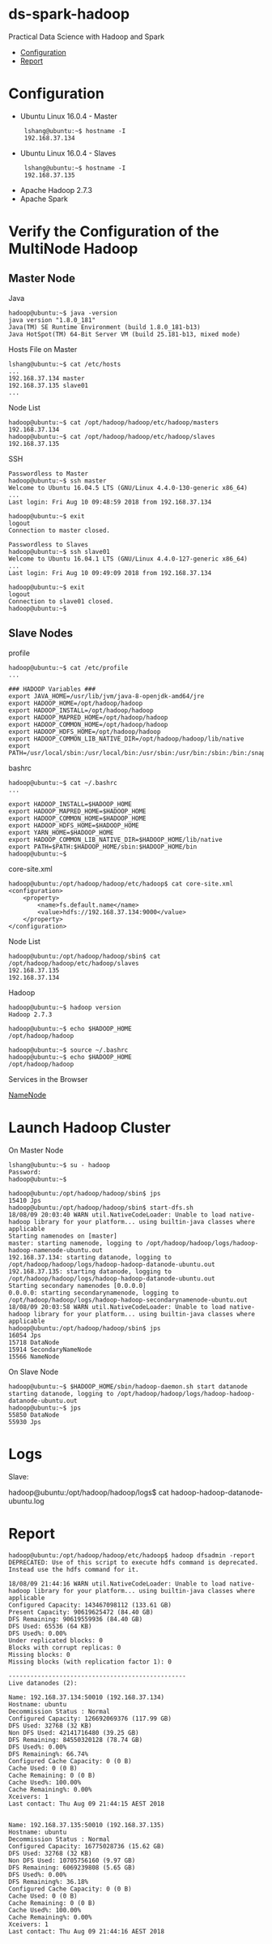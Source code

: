 # ds-spark-hadoop
Practical Data Science with Hadoop and Spark

- [Configuration](#heading)
- [Report](#heading)

# Configuration

* Ubuntu Linux 16.0.4 - Master 
     > 
       lshang@ubuntu:~$ hostname -I
       192.168.37.134
* Ubuntu Linux 16.0.4 - Slaves
     > 
       lshang@ubuntu:~$ hostname -I
       192.168.37.135 
* Apache Hadoop 2.7.3
* Apache Spark

Verify the Configuration of the MultiNode Hadoop 
===================
Master Node
-----------
Java 
```buildoutcfg
hadoop@ubuntu:~$ java -version
java version "1.8.0_181"
Java(TM) SE Runtime Environment (build 1.8.0_181-b13)
Java HotSpot(TM) 64-Bit Server VM (build 25.181-b13, mixed mode)

```

Hosts File on Master 
```
lshang@ubuntu:~$ cat /etc/hosts
...
192.168.37.134 master 
192.168.37.135 slave01
...
```

Node List
```
hadoop@ubuntu:~$ cat /opt/hadoop/hadoop/etc/hadoop/masters 
192.168.37.134
hadoop@ubuntu:~$ cat /opt/hadoop/hadoop/etc/hadoop/slaves 
192.168.37.135
```

SSH
```buildoutcfg
Passwordless to Master
hadoop@ubuntu:~$ ssh master
Welcome to Ubuntu 16.04.5 LTS (GNU/Linux 4.4.0-130-generic x86_64)
...
Last login: Fri Aug 10 09:48:59 2018 from 192.168.37.134

hadoop@ubuntu:~$ exit
logout
Connection to master closed.
```

```buildoutcfg
Passwordless to Slaves
hadoop@ubuntu:~$ ssh slave01
Welcome to Ubuntu 16.04.1 LTS (GNU/Linux 4.4.0-127-generic x86_64)
...
Last login: Fri Aug 10 09:49:09 2018 from 192.168.37.134

hadoop@ubuntu:~$ exit
logout
Connection to slave01 closed.
hadoop@ubuntu:~$ 
```

Slave Nodes
-----------
profile
```buildoutcfg
hadoop@ubuntu:~$ cat /etc/profile
...

### HADOOP Variables ###
export JAVA_HOME=/usr/lib/jvm/java-8-openjdk-amd64/jre
export HADOOP_HOME=/opt/hadoop/hadoop
export HADOOP_INSTALL=/opt/hadoop/hadoop
export HADOOP_MAPRED_HOME=/opt/hadoop/hadoop
export HADOOP_COMMON_HOME=/opt/hadoop/hadoop
export HADOOP_HDFS_HOME=/opt/hadoop/hadoop
export HADOOP_COMMON_LIB_NATIVE_DIR=/opt/hadoop/hadoop/lib/native
export PATH=/usr/local/sbin:/usr/local/bin:/usr/sbin:/usr/bin:/sbin:/bin:/snap/bin:/opt/hadoop/hadoop/sbin:/opt/hadoop/hadoop/bin
```

bashrc
```buildoutcfg
hadoop@ubuntu:~$ cat ~/.bashrc 
...

export HADOOP_INSTALL=$HADOOP_HOME
export HADOOP_MAPRED_HOME=$HADOOP_HOME
export HADOOP_COMMON_HOME=$HADOOP_HOME
export HADOOP_HDFS_HOME=$HADOOP_HOME
export YARN_HOME=$HADOOP_HOME
export HADOOP_COMMON_LIB_NATIVE_DIR=$HADOOP_HOME/lib/native
export PATH=$PATH:$HADOOP_HOME/sbin:$HADOOP_HOME/bin
hadoop@ubuntu:~$ 
```

core-site.xml
```buildoutcfg
hadoop@ubuntu:/opt/hadoop/hadoop/etc/hadoop$ cat core-site.xml 
<configuration>
    <property>
        <name>fs.default.name</name>
        <value>hdfs://192.168.37.134:9000</value>
    </property>
</configuration>
```

Node List
```
hadoop@ubuntu:/opt/hadoop/hadoop/sbin$ cat /opt/hadoop/hadoop/etc/hadoop/slaves 
192.168.37.135
192.168.37.134
```

Hadoop
```buildoutcfg
hadoop@ubuntu:~$ hadoop version
Hadoop 2.7.3
```

```buildoutcfg
hadoop@ubuntu:~$ echo $HADOOP_HOME
/opt/hadoop/hadoop
```

```
hadoop@ubuntu:~$ source ~/.bashrc 
hadoop@ubuntu:~$ echo $HADOOP_HOME 
/opt/hadoop/hadoop
```

Services in the Browser

[NameNode](http://192.168.37.134:50070/dfshealth.html#tab-overview)

Launch Hadoop Cluster
=====================
On Master Node
```buildoutcfg
lshang@ubuntu:~$ su - hadoop
Password: 
hadoop@ubuntu:~$ 
```

```buildoutcfg
hadoop@ubuntu:/opt/hadoop/hadoop/sbin$ jps
15410 Jps
hadoop@ubuntu:/opt/hadoop/hadoop/sbin$ start-dfs.sh
18/08/09 20:03:40 WARN util.NativeCodeLoader: Unable to load native-hadoop library for your platform... using builtin-java classes where applicable
Starting namenodes on [master]
master: starting namenode, logging to /opt/hadoop/hadoop/logs/hadoop-hadoop-namenode-ubuntu.out
192.168.37.134: starting datanode, logging to /opt/hadoop/hadoop/logs/hadoop-hadoop-datanode-ubuntu.out
192.168.37.135: starting datanode, logging to /opt/hadoop/hadoop/logs/hadoop-hadoop-datanode-ubuntu.out
Starting secondary namenodes [0.0.0.0]
0.0.0.0: starting secondarynamenode, logging to /opt/hadoop/hadoop/logs/hadoop-hadoop-secondarynamenode-ubuntu.out
18/08/09 20:03:58 WARN util.NativeCodeLoader: Unable to load native-hadoop library for your platform... using builtin-java classes where applicable
hadoop@ubuntu:/opt/hadoop/hadoop/sbin$ jps
16054 Jps
15718 DataNode
15914 SecondaryNameNode
15566 NameNode

```

On Slave Node
```buildoutcfg
hadoop@ubuntu:~$ $HADOOP_HOME/sbin/hadoop-daemon.sh start datanode
starting datanode, logging to /opt/hadoop/hadoop/logs/hadoop-hadoop-datanode-ubuntu.out
hadoop@ubuntu:~$ jps
55850 DataNode
55930 Jps
```

Logs
====
Slave: 

hadoop@ubuntu:/opt/hadoop/hadoop/logs$ cat hadoop-hadoop-datanode-ubuntu.log

# Report
```buildoutcfg
hadoop@ubuntu:/opt/hadoop/hadoop/etc/hadoop$ hadoop dfsadmin -report
DEPRECATED: Use of this script to execute hdfs command is deprecated.
Instead use the hdfs command for it.

18/08/09 21:44:16 WARN util.NativeCodeLoader: Unable to load native-hadoop library for your platform... using builtin-java classes where applicable
Configured Capacity: 143467098112 (133.61 GB)
Present Capacity: 90619625472 (84.40 GB)
DFS Remaining: 90619559936 (84.40 GB)
DFS Used: 65536 (64 KB)
DFS Used%: 0.00%
Under replicated blocks: 0
Blocks with corrupt replicas: 0
Missing blocks: 0
Missing blocks (with replication factor 1): 0

-------------------------------------------------
Live datanodes (2):

Name: 192.168.37.134:50010 (192.168.37.134)
Hostname: ubuntu
Decommission Status : Normal
Configured Capacity: 126692069376 (117.99 GB)
DFS Used: 32768 (32 KB)
Non DFS Used: 42141716480 (39.25 GB)
DFS Remaining: 84550320128 (78.74 GB)
DFS Used%: 0.00%
DFS Remaining%: 66.74%
Configured Cache Capacity: 0 (0 B)
Cache Used: 0 (0 B)
Cache Remaining: 0 (0 B)
Cache Used%: 100.00%
Cache Remaining%: 0.00%
Xceivers: 1
Last contact: Thu Aug 09 21:44:15 AEST 2018


Name: 192.168.37.135:50010 (192.168.37.135)
Hostname: ubuntu
Decommission Status : Normal
Configured Capacity: 16775028736 (15.62 GB)
DFS Used: 32768 (32 KB)
Non DFS Used: 10705756160 (9.97 GB)
DFS Remaining: 6069239808 (5.65 GB)
DFS Used%: 0.00%
DFS Remaining%: 36.18%
Configured Cache Capacity: 0 (0 B)
Cache Used: 0 (0 B)
Cache Remaining: 0 (0 B)
Cache Used%: 100.00%
Cache Remaining%: 0.00%
Xceivers: 1
Last contact: Thu Aug 09 21:44:16 AEST 2018
```
